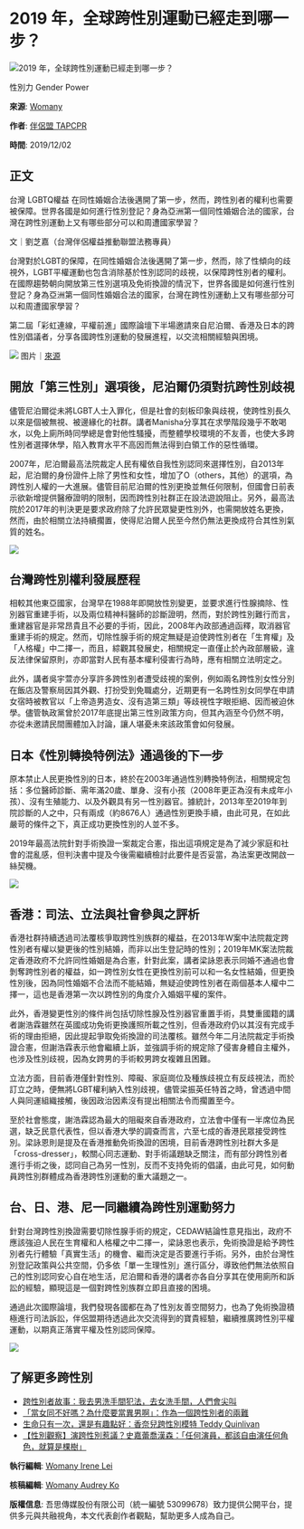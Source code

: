 # 2019 年，全球跨性別運動已經走到哪一步？

![2019 年，全球跨性別運動已經走到哪一步？](https://womany.net/cdn-cgi/image/w=1119,f=auto,fit=scale-down/https://castle.womany.net/images/articles/22150/womany_sharon_mccutcheon_qFq9nDjw2YI_unsplash_1575257073-633-0011-3575.jpg)

性別力 Gender Power

**來源**: [Womany](https://womany.net/read/article/22150)

**作者**: [伴侶盟 TAPCPR](https://authors/peiting0123?ref=s_a_author)

**時間**: 2019/12/02

## 正文

台灣 LGBTQ權益 在同性婚姻合法後邁開了第一步，然而，跨性別者的權利也需要被保障。世界各國是如何進行性別登記？身為亞洲第一個同性婚姻合法的國家，台灣在跨性別運動上又有哪些部分可以和周遭國家學習？

文｜劉芝嘉（台灣伴侶權益推動聯盟法務專員）

台灣對於LGBT的保障，在同性婚姻合法後邁開了第一步，然而，除了性傾向的歧視外，LGBT平權運動也包含消除基於性別認同的歧視，以保障跨性別者的權利。在國際趨勢朝向開放第三性別選項及免術換證的情況下，世界各國是如何進行性別登記？身為亞洲第一個同性婚姻合法的國家，台灣在跨性別運動上又有哪些部分可以和周遭國家學習？

第二屆「彩虹連線，平權前進」國際論壇下半場邀請來自尼泊爾、香港及日本的跨性別倡議者，分享各國跨性別運動的發展進程，以交流相關經驗與困境。

![](https://womany.net/cdn-cgi/image/w=800,fit=scale-down,f=auto/https://castle.womany.net/images/content/pictures/103201/womany_sharon_mccutcheon_qFq9nDjw2YI_unsplash_1575257050-31028-0033-0023.jpg) 图片｜[來源](https://unsplash.com/photos/qFq9nDjw2YI)

## 開放「第三性別」選項後，尼泊爾仍須對抗跨性別歧視

儘管尼泊爾從未將LGBT人士入罪化，但是社會的刻板印象與歧視，使跨性別長久以來是個被無視、被邊緣化的社群。講者Manisha分享其在求學階段幾乎不敢喝水，以免上廁所時同學總是會對他性騷擾，而整體學校環境的不友善，也使大多跨性別者選擇休學，陷入教育水平不高因而無法得到白領工作的惡性循環。

2007年，尼泊爾最高法院裁定人民有權依自我性別認同來選擇性別，自2013年起，尼泊爾的身份證件上除了男性和女性，增加了O（others，其他）的選項，為跨性別人權的一大進展。儘管目前尼泊爾的性別更換並無任何限制，但國會日前表示欲新增提供醫療證明的限制，因而跨性別社群正在設法遊說阻止。另外，最高法院於2017年的判決更是要求政府除了允許民眾變更性別外，也需開放姓名更換，然而，由於相關立法持續擱置，使得尼泊爾人民至今然仍無法更換成符合其性別氣質的姓名。

[![](https://womany.net/cdn-cgi/image/w=600,h=500,fit=scale-down,f=auto/https://castle.womany.net/images/ad_items/21055/2bd1de51b8727f2f12ed4293a2f467d9.png)](/redirects/21055?ref=w-a-inarticle)

## 台灣跨性別權利發展歷程

相較其他東亞國家，台灣早在1988年即開放性別變更，並要求進行性腺摘除、性別器官重建手術，以及兩位精神科醫師的診斷證明，然而，對於跨性別難行而言，重建器官是非常昂貴且不必要的手術，因此，2008年內政部通過函釋，取消器官重建手術的規定。然而，切除性腺手術的規定無疑是迫使跨性別者在「生育權」及「人格權」中二擇一，而且，綜觀其發展史，相關規定一直僅止於內政部層級，違反法律保留原則，亦即當對人民有基本權利侵害行為時，應有相關立法明定之。

此外，講者吳宇萱亦分享許多跨性別者遭受歧視的案例，例如兩名跨性別女性分別在飯店及警察局因其外觀、打扮受到免職處分，近期更有一名跨性別女同學在申請女宿時被教官以「上帝造男造女、沒有造第三類」等歧視性字眼拒絕、因而被迫休學。儘管執政黨曾於2017年底提出第三性別政策方向，但其內涵至今仍然不明，亦從未邀請民間團體加入討論，讓人堪憂未來該政策會如何發展。

## 日本《性別轉換特例法》通過後的下一步

原本禁止人民更換性別的日本，終於在2003年通過性別轉換特例法，相關規定包括：多位醫師診斷、需年滿20歲、單身、沒有小孩（2008年更正為沒有未成年小孩）、沒有生殖能力、以及外觀具有另一性別器官。據統計，2013年至2019年到院診斷的人之中，只有兩成（約8676人）通過性別更換手續，由此可見，在如此嚴苛的條件之下，真正成功更換性別的人並不多。

2019年最高法院針對手術換證一案裁定合憲，指出這項規定是為了減少家庭和社會的混亂感，但判決書中提及今後需繼續檢討此要件是否妥當，為法案更改開啟一絲契機。

[![](https://womany.net/cdn-cgi/image/w=600,h=500,fit=scale-down,f=auto/https://castle.womany.net/images/ad_items/21052/d55c870caa1ea44f5a739d2284fa259d.png)](/redirects/21052?ref=w-a-inarticle)

## 香港：司法、立法與社會參與之評析

香港社群持續透過司法覆核爭取跨性別族群的權益，在2013年W案中法院裁定跨性別者有權以變更後的性別結婚，而非以出生登記時的性別；2019年MK案法院裁定香港政府不允許同性婚姻是為合憲，針對此案，講者梁詠恩表示同婚不通過也會剝奪跨性別者的權益，如一跨性別女性在更換性別前可以和一名女性結婚，但更換性別後，因為同性婚姻不合法而不能結婚，無疑迫使跨性別者在兩個基本人權中二擇一，這也是香港第一次以跨性別的角度介入婚姻平權的案件。

此外，香港變更性別的條件尚包括切除性腺及性別器官重置手術，具雙重國籍的講者謝浩霖雖然在英國成功免術更換護照所載之性別，但香港政府仍以其沒有完成手術的理由拒絕，因此提起爭取免術換證的司法覆核。雖然今年二月法院裁定手術換證合憲，但謝浩霖表示他會繼續上訴，並強調手術的規定除了侵害身體自主權外，也涉及性別歧視，因為女跨男的手術較男跨女複雜且困難。

立法方面，目前香港僅針對性別、障礙、家庭崗位及種族歧視立有反歧視法，而於訂立之時，便無將LGBT權利納入性別歧視，儘管梁振英任特首之時，曾透過中間人與同運組織接觸，後因政治因素沒有提出相關法令而擱置至今。

至於社會態度，謝浩霖認為最大的阻礙來自香港政府，立法會中僅有一半席位為民選，缺乏民意代表性，但以香港大學的調查而言，六至七成的香港民眾接受跨性別。梁詠恩則是提及在香港推動免術換證的困境，目前香港跨性別社群大多是「cross-dresser」，較關心同志運動、對手術議題缺乏關注，而有部分跨性別者進行手術之後，認同自己為另一性別，反而不支持免術的倡議，由此可見，如何動員跨性別群體成為香港跨性別運動的重大議題之一。

## 台、日、港、尼一同繼續為跨性別運動努力

針對台灣跨性別換證需要切除性腺手術的規定，CEDAW結論性意見指出，政府不應該強迫人民在生育權和人格權之中二擇一，梁詠恩也表示，免術換證是給予跨性別者先行體驗「真實生活」的機會、繼而決定是否要進行手術。另外，由於台灣性別登記政策與公共空間，仍多依「單一生理性別」進行區分，導致他們無法依照自己的性別認同安心自在地生活，尼泊爾和香港的講者亦各自分享其在使用廁所和訴訟的經驗，顯現這是一個對跨性別族群立即且直接的困境。

通過此次國際論壇，我們發現各國都在為了性別友善空間努力，也為了免術換證積極進行司法訴訟，伴侶盟期待透過此次交流得到的寶貴經驗，繼續推廣跨性別平權運動，以期真正落實平權及性別認同保障。

[![](https://womany.net/cdn-cgi/image/w=1200,fit=scale-down,f=auto/https://castle.womany.net/images/ad_items/21056/1dce1b49064db723c6d35ff336425143.png)](/redirects/21056?ref=wa-all)

## 了解更多跨性別

- [跨性別者故事：我去男洗手間犯法，去女洗手間，人們會尖叫](https://womany.net/read/article/21649?ref=s_a_relarticles)
- [「當女同不好嗎？為什麼要當異男啊」：作為一個跨性別者的兩難](https://womany.net/read/article/21003?ref=s_a_relarticles)
- [生命只有一次，還是有趣點好：香奈兒跨性別模特 Teddy Quinlivan](https://womany.net/read/article/20907?ref=s_a_relarticles)
- [【性別觀察】演跨性別惹議？史嘉蕾喬漢森：「任何演員，都該自由演任何角色，就算是棵樹」](https://womany.net/read/article/20396?ref=s_a_relarticles)

**執行編輯**: [Womany Irene Lei](https://authors/irene-68656219511317048?ref=s_a_editor)

**核稿編輯**: [Womany Audrey Ko](https://authors/runrunaudrey?ref=s_a_editor)

**版權信息**: 吾思傳媒股份有限公司（統一編號 53099678）致力提供公開平台，提供多元與共融視角，本文代表創作者觀點，幫助更多人成為自己。